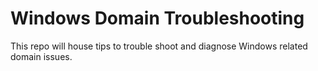 # Windows Domain Troubleshooting

This repo will house tips to trouble shoot and diagnose Windows related domain issues.
